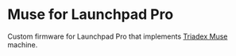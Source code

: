 # Muse for Launchpad Pro

Custom firmware for Launchpad Pro that implements [Triadex Muse](https://www.till.com/articles/muse/) machine.
